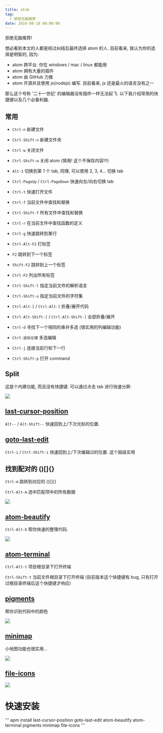 ```yaml
---
title: atom
tag:
  - 拒绝无脑推荐
date: 2016-08-18 00:00:00
---
```


拒绝无脑推荐!

想必看到本文的人都是经过纠结后最终选择 atom 的人. 目前看来, 我认为你的选择是明智的, 因为:
* atom 跨平台. 你在 windows / mac / linux 都能用
* atom 拥有大量的插件
* atom 由 GitHub 力推
* atom 开源并且使用 js(nodejs) 编写. 目前看来, js 还是最火的语言没有之一

那么这个号称 '二十一世纪' 的编辑器没有插件一样无法起飞. 以下我介绍常用的快捷键以及几个必备利器.

## 常用
* `Ctrl-n` 新建文件
* `Ctrl-Shift-n` 新建文件夹
* `Ctrl-w` 关闭文件
* `Ctrl-Shift-w` 关闭 atom (慎用! 这个不保存内容!!!)


* `Alt-1` 切换到第 1 个 tab, 同理, 可以使用 2, 3, 4... 切换 tab
* `Ctrl-PageUp` / `Ctrl-PageDown` 快速向左/向右切换 tab


* `Ctrl-t` 快速打开文件
* `Ctrl-f` 当前文件中查找和替换
* `Ctrl-Shift-f` 所有文件中查找和替换
* `Ctrl-r` 在当前文件中查找函数的定义
* `Ctrl-g` 快速跳转到某行


* `Ctrl-Alt-F2` 打标签
* `F2` 跳转到下一个标签
* `Shift-F2` 跳转到上一个标签
* `Ctrl-F2` 列出所有标签


* `Ctrl-Shift-l` 指定当前文件的解析语言
* `Ctrl-Shift-u` 指定当前文件的字符集


* `Ctrl-Alt-[` / `Ctrl-Alt-]` 折叠/展开代码
* `Ctrl-Alt-Shift-[` / `Ctrl-Alt-Shift-]` 全部折叠/展开


* `Ctrl-d` 寻找下一个相同的串并多选 (很实用的列编辑功能)
* `Ctrl-鼠标左键` 多选编辑
* `Ctrl-j` 连接当前行和下一行


* `Ctrl-Shift-p` 打开 command

## Split
这是个内建功能, 而且没有快捷键. 可以通过点击 tab 进行快速分屏:

![](/images/atom/split.png)

## [last-cursor-position](https://atom.io/packages/last-cursor-position)
`Alt--` / `Alt-Shift--` 快速回到上/下次光标的位置.

## [goto-last-edit](https://atom.io/packages/goto-last-edit)
`Ctrl-i` / `Ctrl-Shift-i` 快速回到上/下次编辑过的位置. 这个超级实用

## 找到配对的 ()[]{}
`Ctrl-m` 跳转到对应的 ()[]{}

`Ctrl-Alt-m` 选中匹配项中的所有数据

![](/images/atom/match.png)

## [atom-beautify](https://atom.io/packages/atom-beautify)
`Ctrl-Alt-b` 帮你快速的整理代码.

![](/images/atom/beautify.png)

## [atom-terminal](https://atom.io/packages/atom-terminal)
`Ctrl-Alt-t` 项目根目录下打开终端

`Ctrl-Shift-t` 当前文件根目录下打开终端 (目前版本这个快捷键有 bug, 只有打开过根目录终端后这个快捷键才响应)

## [pigments](https://atom.io/packages/pigments)
帮你识别代码中的颜色

![](/images/atom/pigments.png)

## [minimap](https://atom.io/packages/minimap)
小地图功能也很实用...

![](/images/atom/minimap.png)

## [file-icons](https://atom.io/packages/file-icons)
![](/images/atom/file-icons.png)

# 快速安装
'''
apm install last-cursor-position goto-last-edit atom-beautify atom-terminal pigments minimap file-icons
'''
